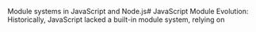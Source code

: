 Module systems in JavaScript and Node.js#
JavaScript Module Evolution:
Historically, JavaScript lacked a built-in module system, relying on <script> tags for file inclusion in browsers.
As web applications grew in complexity, initiatives like AMD (Asynchronous module definition)and UMD(Universal Module Definition) emerged to define module systems for JavaScript projects.
These initiatives aimed to address the increasing complexity of JavaScript applications, especially with the rise of frameworks like jQuery, Backbone, and AngularJS.
Node.js Module System:
Node.js introduced a unique module system, diverging from browser-based approaches, relying on JavaScript files available in the local filesystem.
Node.js adopted the CommonJS specification for its module system, providing a standardized approach for managing modules in browserless environments.
CommonJS gained prominence not only in Node.js but also in the browser landscape, facilitated by module bundlers like Browserify and webpack.
ESM (ECMAScript Modules):
With the release of ECMAScript 6 (ES2015), ESM emerged as the official proposal for a standard module system.
ESM aims to bridge the gap between browser and server module management.
While ECMAScript 6 defined the specification for ESM syntax and semantics, it lacked implementation details.
It took several years for browsers and the Node.js community to implement ESM support, with Node.js introducing stable ESM support from version 13.2 onwards.
Modules for Structuring Applications:
Modules are essential for organizing non-trivial applications and enforcing information hiding by keeping private functions and variables inaccessible unless explicitly exported.
The Revealing Module Pattern:
Addresses the lack of namespacing in JavaScript, where every script runs in the global scope, risking pollution and unpredictable behavior.
Utilizes a self-invoking function (IIFE) to create a private scope, exporting only designated parts publicly.
Variables created inside the function are not accessible from outside, ensuring privacy.
Functions use the return statement to selectively expose information to the outer scope, exporting only the public API.
Example:
